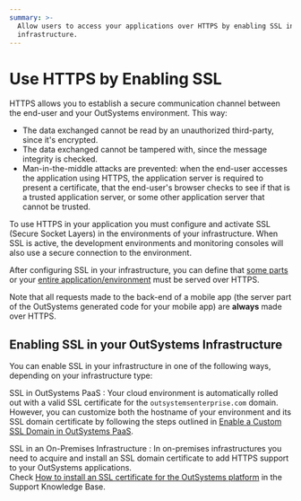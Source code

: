 ```yaml
---
summary: >-
  Allow users to access your applications over HTTPS by enabling SSL in your
  infrastructure.
---
```


# Use HTTPS by Enabling SSL

HTTPS allows you to establish a secure communication channel between the end-user and your OutSystems environment. This way:

* The data exchanged cannot be read by an unauthorized third-party, since it's encrypted.
* The data exchanged cannot be tampered with, since the message integrity is checked.
* Man-in-the-middle attacks are prevented: when the end-user accesses the application using HTTPS, the application server is required to present a certificate, that the end-user's browser checks to see if that is a trusted application server, or some other application server that cannot be trusted.

To use HTTPS in your application you must configure and activate SSL \(Secure Socket Layers\) in the environments of your infrastructure. When SSL is active, the development environments and monitoring consoles will also use a secure connection to the environment.

After configuring SSL in your infrastructure, you can define that [some parts](https://github.com/danielmarquespt/docs-product/tree/e7ea3f444d5129dab245c69ab72ae091554bc4fb/src/develop/security/secure-http-requests.md%3E) or your [entire application/environment](https://github.com/danielmarquespt/docs-product/tree/e7ea3f444d5129dab245c69ab72ae091554bc4fb/src/managing-the-applications-lifecycle/secure-the-applications/enforce-https-security.md%3E) must be served over HTTPS.

Note that all requests made to the back-end of a mobile app \(the server part of the OutSystems generated code for your mobile app\) are **always** made over HTTPS.

## Enabling SSL in your OutSystems Infrastructure

You can enable SSL in your infrastructure in one of the following ways, depending on your infrastructure type:

SSL in OutSystems PaaS : Your cloud environment is automatically rolled out with a valid SSL certificate for the `outsystemsenterprise.com` domain.  
However, you can customize both the hostname of your environment and its SSL domain certificate by following the steps outlined in [Enable a Custom SSL Domain in OutSystems PaaS](https://success.outsystems.com/Support/Enterprise_Customers/Installation/Enable_Custom_SSL_Domain_In_OutSystems_PaaS>).

SSL in an On-Premises Infrastructure : In on-premises infrastructures you need to acquire and install an SSL domain certificate to add HTTPS support to your OutSystems applications.  
Check [How to install an SSL certificate for the OutSystems platform](https://success.outsystems.com/Support/Enterprise_Customers/Installation/How_to_install_an_SSL_Certificate_for_the_OutSystems_platform>) in the Support Knowledge Base.

